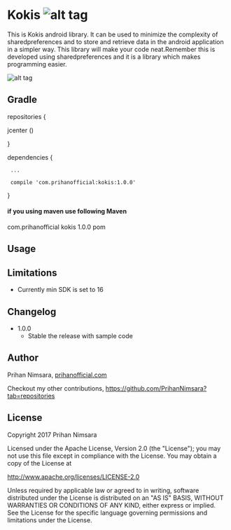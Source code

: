 # Kokis                  ![alt tag](https://api.bintray.com/packages/prihannimsara/KokisRepository/kokis/images/download.svg)


This is Kokis android library. It can be used to minimize the complexity of sharedpreferences and to store and retrieve data in the android application in a simpler way. This library will make your code neat.Remember this is developed using sharedpreferences and it is a library which makes programming easier.


![alt tag](https://user-images.githubusercontent.com/29063580/27034382-23bcc2ca-4f9b-11e7-8189-f8ddada96a20.jpg)

## Gradle

repositories \{

   jcenter \(\)
   
\}

dependencies \{
     
     ...
     
     compile 'com.prihanofficial:kokis:1.0.0'
     
\}

#### if you using maven use following Maven

<dependency>
  <groupId>com.prihanofficial</groupId>
  <artifactId>kokis</artifactId>
  <version>1.0.0</version>
  <type>pom</type>
</dependency>

## Usage

## Limitations

- Currently min SDK is set to 16

## Changelog

- 1.0.0
    - Stable the release with sample code

## Author

Prihan Nimsara, [prihanofficial.com](http://prihanofficial.com)

Checkout my other contributions, https://github.com/PrihanNimsara?tab=repositories

## License

Copyright 2017 Prihan Nimsara

Licensed under the Apache License, Version 2.0 (the "License"); you may not use this file except in compliance with the License. You may obtain a copy of the License at

http://www.apache.org/licenses/LICENSE-2.0

Unless required by applicable law or agreed to in writing, software distributed under the License is distributed on an "AS IS" BASIS, WITHOUT WARRANTIES OR CONDITIONS OF ANY KIND, either express or implied. See the License for the specific language governing permissions and limitations under the License.
